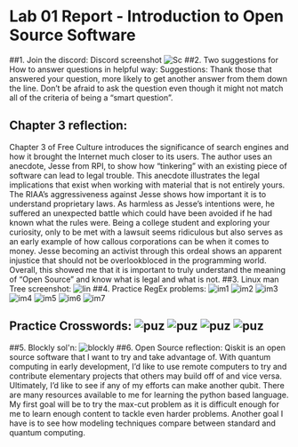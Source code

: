 # Lab 01 Report - Introduction to Open Source Software
##1. Join the discord: Discord screenshot ![Sc](image/discImage)
##2. Two suggestions for How to answer questions in helpful way:
Suggestions: 
Thank those that answered your question, more likely to get another answer from them down the line.
Don’t be afraid to ask the question even though it might not match all of the criteria of being a “smart question”.
## Chapter 3 reflection:
Chapter 3 of Free Culture introduces the significance of search engines and how it brought the Internet much closer to its users. The author uses an anecdote, Jesse from RPI, to show how “tinkering” with an existing piece of software can lead to legal trouble. This anecdote illustrates the legal implications that exist when working with material that is not entirely yours. The RIAA’s aggressiveness against Jesse shows how important it is to understand proprietary laws. As harmless as Jesse’s intentions were, he suffered an unexpected battle which could have been avoided if he had known what the rules were. Being a college student and exploring your curiosity, only to be met with a lawsuit seems ridiculous but also serves as an early example of how callous corporations can be when it comes to money. Jesse becoming an activist through this ordeal shows an apparent injustice that should not be overlookbloced in the programming world. Overall, this showed me that it is important to truly understand the meaning of “Open Source” and know what is legal and what is not. 
##3. Linux man Tree screenshot: ![lin](image/manTree.png)
##4. Practice RegEx problems: ![im1](image/img1.png) ![im2](image/img2.png) ![im3](image/img3.png) ![im4](image/img4.png) ![im5](image/img5.png) ![im6](image/img6.png) ![im7](image/img7.png)
## Practice Crosswords: ![puz](image/puzzl1.png) ![puz](image/puzzl2.png) ![puz](image/puzzl3.png) ![puz](image/puzzl4.png)
##5. Blockly sol'n: ![blockly](image/blockly.png)
##6. Open Source reflection:
Qiskit is an open source software that I want to try and take advantage of. With quantum computing in early development, I’d like to use remote computers to try and contribute elementary projects that others may build off of and vice versa. Ultimately, I’d like to see if any of my efforts can make another qubit. There are many resources available to me for learning the python based language. My first goal will be to try the max-cut problem as it is difficult enough for me to learn enough content to tackle even harder problems. Another goal I have is to see how modeling techniques compare between standard and quantum computing. 
